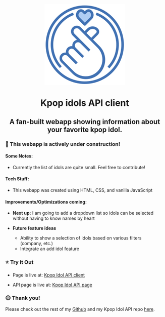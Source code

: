 <div align="center"><img src="imgs/finger-heart.png" alt="finger heart" align="center"></div>

<h1 align="center">Kpop idols API client</h1>
<h2 align="center">A fan-built webapp showing information about your favorite kpop idol.</h3>



### :construction: This webapp is actively under construction! ###

#### Some Notes:

- Currently the list of idols are quite small. Feel free to contribute!

#### Tech Stuff:

- This webapp was created using HTML, CSS, and vanilla JavaScript

#### Improvements/Optimizations coming:

- **Next up:** I am going to add a dropdown list so idols can be selected without having to know names by heart

- **Future feature ideas**

  - Ability to show a selection of idols based on various filters (company, etc.)
  - Integrate an add idol feature

### :star: Try it Out

- Page is live at: [Kpop Idol API client](https://ndrwquach.github.io/kpop-idols-api-client/)

- API page is live at: [Kpop Idol API page](https://kpop-idols-api.herokuapp.com/)

### :blush: Thank you!

Please check out the rest of my [Github](https://github.com/ndrwquach) and my Kpop Idol API repo [here](https://github.com/ndrwquach/kpop-idols-api).
